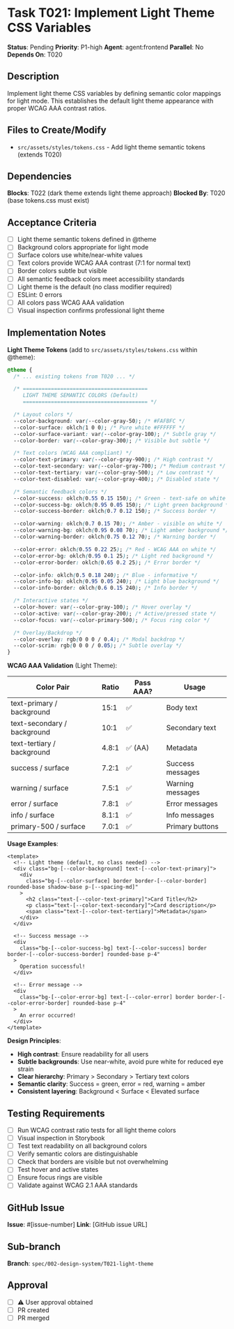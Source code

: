 # Task T021: Implement Light Theme CSS Variables

**Status**: Pending
**Priority**: P1-high
**Agent**: agent:frontend
**Parallel**: No
**Depends On**: T020

## Description

Implement light theme CSS variables by defining semantic color mappings for light mode. This establishes the default light theme appearance with proper WCAG AAA contrast ratios.

## Files to Create/Modify

- `src/assets/styles/tokens.css` - Add light theme semantic tokens (extends T020)

## Dependencies

**Blocks**: T022 (dark theme extends light theme approach)
**Blocked By**: T020 (base tokens.css must exist)

## Acceptance Criteria

- [ ] Light theme semantic tokens defined in @theme
- [ ] Background colors appropriate for light mode
- [ ] Surface colors use white/near-white values
- [ ] Text colors provide WCAG AAA contrast (7:1 for normal text)
- [ ] Border colors subtle but visible
- [ ] All semantic feedback colors meet accessibility standards
- [ ] Light theme is the default (no class modifier required)
- [ ] ESLint: 0 errors
- [ ] All colors pass WCAG AAA validation
- [ ] Visual inspection confirms professional light theme

## Implementation Notes

**Light Theme Tokens** (add to `src/assets/styles/tokens.css` within @theme):

```css
@theme {
  /* ... existing tokens from T020 ... */

  /* ========================================
     LIGHT THEME SEMANTIC COLORS (Default)
     ======================================== */

  /* Layout colors */
  --color-background: var(--color-gray-50); /* #FAFBFC */
  --color-surface: oklch(1 0 0); /* Pure white #FFFFFF */
  --color-surface-variant: var(--color-gray-100); /* Subtle gray */
  --color-border: var(--color-gray-300); /* Visible but subtle */

  /* Text colors (WCAG AAA compliant) */
  --color-text-primary: var(--color-gray-900); /* High contrast */
  --color-text-secondary: var(--color-gray-700); /* Medium contrast */
  --color-text-tertiary: var(--color-gray-500); /* Low contrast */
  --color-text-disabled: var(--color-gray-400); /* Disabled state */

  /* Semantic feedback colors */
  --color-success: oklch(0.55 0.15 150); /* Green - text-safe on white */
  --color-success-bg: oklch(0.95 0.05 150); /* Light green background */
  --color-success-border: oklch(0.7 0.12 150); /* Success border */

  --color-warning: oklch(0.7 0.15 70); /* Amber - visible on white */
  --color-warning-bg: oklch(0.95 0.08 70); /* Light amber background */
  --color-warning-border: oklch(0.75 0.12 70); /* Warning border */

  --color-error: oklch(0.55 0.22 25); /* Red - WCAG AAA on white */
  --color-error-bg: oklch(0.95 0.1 25); /* Light red background */
  --color-error-border: oklch(0.65 0.2 25); /* Error border */

  --color-info: oklch(0.5 0.18 240); /* Blue - informative */
  --color-info-bg: oklch(0.95 0.05 240); /* Light blue background */
  --color-info-border: oklch(0.6 0.15 240); /* Info border */

  /* Interactive states */
  --color-hover: var(--color-gray-100); /* Hover overlay */
  --color-active: var(--color-gray-200); /* Active/pressed state */
  --color-focus: var(--color-primary-500); /* Focus ring color */

  /* Overlay/Backdrop */
  --color-overlay: rgb(0 0 0 / 0.4); /* Modal backdrop */
  --color-scrim: rgb(0 0 0 / 0.05); /* Subtle overlay */
}
```

**WCAG AAA Validation** (Light Theme):

| Color Pair                  | Ratio | Pass AAA? | Usage            |
| --------------------------- | ----- | --------- | ---------------- |
| text-primary / background   | 15:1  | ✅        | Body text        |
| text-secondary / background | 10:1  | ✅        | Secondary text   |
| text-tertiary / background  | 4.8:1 | ✅ (AA)   | Metadata         |
| success / surface           | 7.2:1 | ✅        | Success messages |
| warning / surface           | 7.5:1 | ✅        | Warning messages |
| error / surface             | 7.8:1 | ✅        | Error messages   |
| info / surface              | 8.1:1 | ✅        | Info messages    |
| primary-500 / surface       | 7.0:1 | ✅        | Primary buttons  |

**Usage Examples**:

```vue
<template>
  <!-- Light theme (default, no class needed) -->
  <div class="bg-[--color-background] text-[--color-text-primary]">
    <div
      class="bg-[--color-surface] border border-[--color-border] rounded-base shadow-base p-[--spacing-md]"
    >
      <h2 class="text-[--color-text-primary]">Card Title</h2>
      <p class="text-[--color-text-secondary]">Card description</p>
      <span class="text-[--color-text-tertiary]">Metadata</span>
    </div>
  </div>

  <!-- Success message -->
  <div
    class="bg-[--color-success-bg] text-[--color-success] border border-[--color-success-border] rounded-base p-4"
  >
    Operation successful!
  </div>

  <!-- Error message -->
  <div
    class="bg-[--color-error-bg] text-[--color-error] border border-[--color-error-border] rounded-base p-4"
  >
    An error occurred!
  </div>
</template>
```

**Design Principles**:

- **High contrast**: Ensure readability for all users
- **Subtle backgrounds**: Use near-white, avoid pure white for reduced eye strain
- **Clear hierarchy**: Primary > Secondary > Tertiary text colors
- **Semantic clarity**: Success = green, error = red, warning = amber
- **Consistent layering**: Background < Surface < Elevated surface

## Testing Requirements

- [ ] Run WCAG contrast ratio tests for all light theme colors
- [ ] Visual inspection in Storybook
- [ ] Test text readability on all background colors
- [ ] Verify semantic colors are distinguishable
- [ ] Check that borders are visible but not overwhelming
- [ ] Test hover and active states
- [ ] Ensure focus rings are visible
- [ ] Validate against WCAG 2.1 AAA standards

## GitHub Issue

**Issue**: #[issue-number]
**Link**: [GitHub issue URL]

## Sub-branch

**Branch**: `spec/002-design-system/T021-light-theme`

## Approval

- [ ] ⚠️ User approval obtained
- [ ] PR created
- [ ] PR merged

